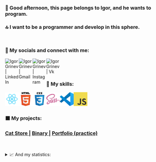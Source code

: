 ### 🌙 Good afternoon, this page belongs to Igor, and he wants to program.

### 🔝 I want to be a programmer and develop in this sphere.

<br>

### 🔗 My socials and connect with me:

[<img align="left" alt="IgorGrinev | LinkedIn" width="45px" src="E:/linkedin.svg/" />][linkedin]
[<img align="left" alt="IgorGrinev | Gmail" width="45px" src="https://cdn.jsdelivr.net/npm/simple-icons@3.13.0/icons/gmail.svg" />][gmail]
[<img align="left" alt="IgorGrinev | Instagram" width="45px" src="https://cdn.jsdelivr.net/npm/simple-icons@3.13.0/icons/instagram.svg" />][instagram]
[<img align="left" alt="IgorGrinev | Vk" width="45px" src="https://cdn.jsdelivr.net/npm/simple-icons@3.13.0/icons/vk.svg" />][vk]


<br>
<br>
<br>


### 💎 My skills:
<img align="left" alt="React" width="45px" src="https://raw.githubusercontent.com/github/explore/80688e429a7d4ef2fca1e82350fe8e3517d3494d/topics/react/react.png" />
<img align="left" alt="HTML5" width="45px" src="https://raw.githubusercontent.com/github/explore/80688e429a7d4ef2fca1e82350fe8e3517d3494d/topics/html/html.png" />
<img align="left" alt="CSS3" width="45px" src="https://raw.githubusercontent.com/github/explore/80688e429a7d4ef2fca1e82350fe8e3517d3494d/topics/css/css.png" />
<img align="left" alt="Sass" width="45px" src="https://raw.githubusercontent.com/github/explore/80688e429a7d4ef2fca1e82350fe8e3517d3494d/topics/sass/sass.png" />
<img align="left" alt="Visual Studio Code" width="45px" src="https://raw.githubusercontent.com/github/explore/80688e429a7d4ef2fca1e82350fe8e3517d3494d/topics/visual-studio-code/visual-studio-code.png" />
<img align="left" alt="JavaScript" width="45px" src="https://raw.githubusercontent.com/github/explore/80688e429a7d4ef2fca1e82350fe8e3517d3494d/topics/javascript/javascript.png" />


<br>
<br>
<br>


### ⬛️ My projects:
### <a href="https://aceptijo.github.io/catstore/" target="_blank" title="Cat Store"> Сat Store </a> | <a href="https://aceptijo.github.io/binary/" target="_blank" > Binary </a> | <a href="https://aceptijo.github.io/portfolio/" target="_blank" title="Belly Cat"> Portfolio (practice) </a>
   

<br>
<br>

  
<details>
  <summary>📈 And my statistics:</summary>
   <br>
   <img align="left" alt="codeSTACKr's GitHub Stats" src="https://github-readme-stats.vercel.app/api/top-langs/?username=Aceptijo&langs_count=8&layout=compact&theme=midnight-purple" />
   <img align="left" alt="codeSTACKr's GitHub Stats" src="https://github-readme-stats.vercel.app/api?username=Aceptijo&show_icons=true&theme=midnight-purple" />
</details>

[codewars]: https://www.codewars.com/users/ScanDave/badges/large
[linkedin]: https://www.linkedin.com/in/grinevigor/
[instagram]: https://www.instagram.com/scandave/
[vk]: https://vk.com/idaceptijo
[gmail]: scandavee@gmail.com
[project1]: https://aceptijo.github.io/bellycat/
[project2]: https://aceptijo.github.io/binary/
